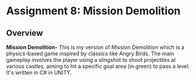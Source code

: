 # Assignment 8: Mission Demolition

## Overview

**Mission Demolition-** This is my version of Mission Demolition which is a physics-based game inspired by classics like Angry Birds. The main gameplay involves the player using a slingshot to shoot projectiles at various castles, aiming to hit a specific goal area (in green) to pass a level. It's written in C# in UNITY.
